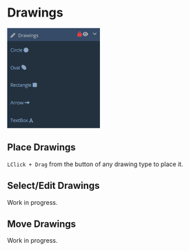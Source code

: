 
# Drawings

![drawings-panel](./images/drawings-panel.png)

## Place Drawings

`LClick + Drag` from the button of any drawing type to place it.

## Select/Edit Drawings

Work in progress.

## Move Drawings

Work in progress.









